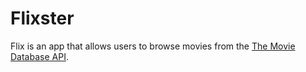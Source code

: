 # Flixster
Flix is an app that allows users to browse movies from the [The Movie Database API](http://docs.themoviedb.apiary.io/#).
